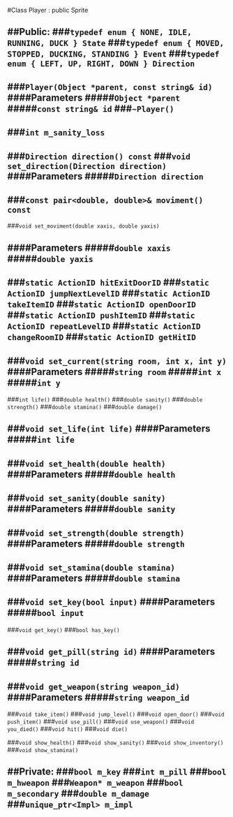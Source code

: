 #Class Player : public Sprite

##Public:
###```typedef enum { NONE, IDLE, RUNNING, DUCK } State```
###```typedef enum { MOVED, STOPPED, DUCKING, STANDING } Event```
###```typedef enum { LEFT, UP, RIGHT, DOWN } Direction```
--
###```Player(Object *parent, const string& id)```
####Parameters
#####```Object *parent```
#####```const string& id```
###```~Player()```
--
###```int m_sanity_loss```
--
###```Direction direction() const```
###```void set_direction(Direction direction)```
####Parameters
#####```Direction direction```
--
###```const pair<double, double>& moviment() const```
--
###```void set_moviment(double xaxis, double yaxis)```

####Parameters
#####```double xaxis```
#####```double yaxis```
--
###```static ActionID hitExitDoorID```
###```static ActionID jumpNextLevelID```
###```static ActionID takeItemID```
###```static ActionID openDoorID```
###```static ActionID pushItemID```
###```static ActionID repeatLevelID```
###```static ActionID changeRoomID```
###```static ActionID getHitID```
--
###```void set_current(string room, int x, int y)```
####Parameters
#####```string room```
#####```int x```
#####```int y```
--
###```int life()```
###```double health()```
###```double sanity()```
###```double strength()```
###```double stamina()```
###```double damage()```

###```void set_life(int life)```
####Parameters
#####```int life```
--
###```void set_health(double health)```
####Parameters
#####```double health```
--
###```void set_sanity(double sanity)```
####Parameters
#####```double sanity```
--
###```void set_strength(double strength)```
####Parameters
#####```double strength```
--
###```void set_stamina(double stamina)```
####Parameters
#####```double stamina```
--
###```void set_key(bool input)```
####Parameters
#####```bool input```
--
###```void get_key()```
###```bool has_key()```

###```void get_pill(string id)```
####Parameters
#####```string id```
--
###```void get_weapon(string weapon_id)```
####Parameters
#####```string weapon_id```
--

###```void take_item()```
###```void jump_level()```
###```void open_door()```
###```void push_item()```
###```void use_pill()```
###```void use_weapon()```
###```void you_died()```
###```void hit()```
###```void die()```

###```void show_health()```
###```void show_sanity()```
###```void show_inventory()```
###```void show_stamina()```

##Private:
###```bool m_key```
###```int m_pill```
###```bool m_hweapon```
###```Weapon* m_weapon```
###```bool m_secondary```
###```double m_damage```
###```unique_ptr<Impl> m_impl```
--
